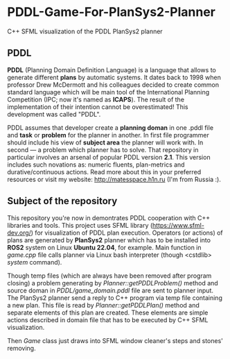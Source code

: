 <h1>PDDL-Game-For-PlanSys2-Planner</h1>
<p>C++ SFML visualization of the PDDL PlanSys2 planner</p>
<h2>PDDL</h2>
<p>
 <b>PDDL</b> (Planning Domain Definition Language) is a language that allows to generate different <b>plans</b> by automatic systems. It dates back to 1998 when professor Drew McDermott and his colleagues decided to create common standard language which will be main tool of the International Planning Competition (IPC; now it's named as <b>ICAPS</b>). The result of the implementation of their intention cannot be overestimated! This development was called "PDDL".
</p>

<p>
 PDDL assumes that developer create a <b>planning doman</b> in one .pddl file and <b>task</b> or <b>problem</b> for the planner in another. In first file programmer should include his
 view of <b>subject area</b> the planner will work with. In second — a problem which planner has to solve. That repository in particular involves an arsenal of popular PDDL version <b>2.1</b>.
 This version includes such novations as: numeric fluents, plan-metrics and durative/continuous actions. Read more about this in your preferred resources or visit my website: <a href="http://matesspace.h1n.ru/articles/ros/ros0/ros0.php">http://matesspace.h1n.ru</a> (I'm from Russia :).
</p>

<h2>Subject of the repository</h2>
<p>
 This repository you're now in demontrates PDDL cooperation with C++ libraries and tools. This project uses SFML
 library (<a href="https://www.sfml-dev.org/">https://www.sfml-dev.org/</a>) for visualization of PDDL plan execution. Operators (or actions) of plans are generated by <b>PlanSys2</b> planner which has to be installed into <b>ROS2</b> system on Linux <b>Ubuntu 22.04</b>, for example. Main function in <i>game.cpp</i> file calls planner via Linux bash interpreter (though &lt;cstdlib&gt; <i>system</i> command).
</p>

<p>
 Though temp files (which are always have been removed after program closing) a problem generating by <i>Planner::getPDDLProblem()</i> method and source doman in <i>PDDL/game_domain.pddl</i> file
 are sent to planner input. The PlanSys2 planner send a reply to C++ program via temp file containing a new plan. This file is read by <i>Planner::getPDDLPlan()</i> method and separate elements of this plan are created. These elements are simple actions described in domain file that has to be executed by C++ SFML visualization.
</p>

<p>
 Then <i>Game</i> class just draws into SFML window cleaner's steps and stones' removing.
</p>
